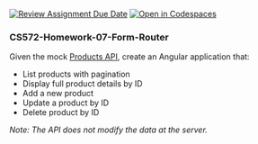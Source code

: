 [![Review Assignment Due Date](https://classroom.github.com/assets/deadline-readme-button-22041afd0340ce965d47ae6ef1cefeee28c7c493a6346c4f15d667ab976d596c.svg)](https://classroom.github.com/a/WOTNZN7W)
[![Open in Codespaces](https://classroom.github.com/assets/launch-codespace-2972f46106e565e64193e422d61a12cf1da4916b45550586e14ef0a7c637dd04.svg)](https://classroom.github.com/open-in-codespaces?assignment_repo_id=19709940)
### CS572-Homework-07-Form-Router
Given the mock [Products API](https://dummyjson.com/docs/products), create an Angular application that:
* List products with pagination
* Display full product details by ID
* Add a new product
* Update a product by ID
* Delete product by ID

*Note: The API does not modify the data at the server.*
